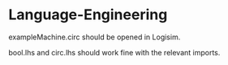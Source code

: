 # Language-Engineering

exampleMachine.circ should be opened in Logisim. 

bool.lhs and circ.lhs should work fine with the relevant imports.
